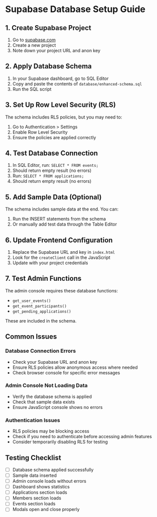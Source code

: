 # Supabase Database Setup Guide

## 1. Create Supabase Project
1. Go to [supabase.com](https://supabase.com)
2. Create a new project
3. Note down your project URL and anon key

## 2. Apply Database Schema
1. In your Supabase dashboard, go to SQL Editor
2. Copy and paste the contents of `database/enhanced-schema.sql`
3. Run the SQL script

## 3. Set Up Row Level Security (RLS)
The schema includes RLS policies, but you may need to:
1. Go to Authentication > Settings
2. Enable Row Level Security
3. Ensure the policies are applied correctly

## 4. Test Database Connection
1. In SQL Editor, run: `SELECT * FROM events;`
2. Should return empty result (no errors)
3. Run: `SELECT * FROM applications;`
4. Should return empty result (no errors)

## 5. Add Sample Data (Optional)
The schema includes sample data at the end. You can:
1. Run the INSERT statements from the schema
2. Or manually add test data through the Table Editor

## 6. Update Frontend Configuration
1. Replace the Supabase URL and key in `index.html`
2. Look for the `createClient` call in the JavaScript
3. Update with your project credentials

## 7. Test Admin Functions
The admin console requires these database functions:
- `get_user_events()`
- `get_event_participants()`
- `get_pending_applications()`

These are included in the schema.

## Common Issues

### Database Connection Errors
- Check your Supabase URL and anon key
- Ensure RLS policies allow anonymous access where needed
- Check browser console for specific error messages

### Admin Console Not Loading Data
- Verify the database schema is applied
- Check that sample data exists
- Ensure JavaScript console shows no errors

### Authentication Issues
- RLS policies may be blocking access
- Check if you need to authenticate before accessing admin features
- Consider temporarily disabling RLS for testing

## Testing Checklist
- [ ] Database schema applied successfully
- [ ] Sample data inserted
- [ ] Admin console loads without errors
- [ ] Dashboard shows statistics
- [ ] Applications section loads
- [ ] Members section loads
- [ ] Events section loads
- [ ] Modals open and close properly 